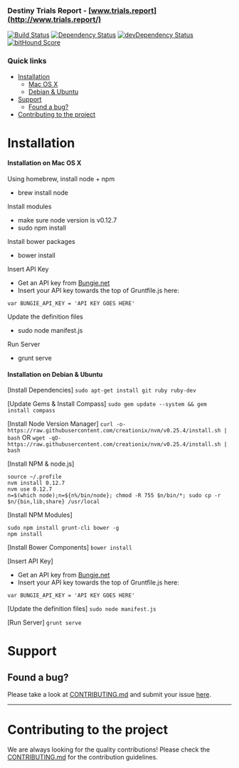 ### Destiny Trials Report - [www.trials.report](http://www.trials.report/)

[![Build Status](https://secure.travis-ci.org/SteffanLong/DestinyTrialsReport.svg)](http://travis-ci.org/DestinyTrialsReport/DestinyTrialsReport)
[![Dependency Status](https://david-dm.org/SteffanLong/DestinyTrialsReport.svg)](https://david-dm.org/DestinyTrialsReport/DestinyTrialsReport)
[![devDependency Status](https://david-dm.org/SteffanLong/DestinyTrialsReport/dev-status.svg)](https://david-dm.org/DestinyTrialsReport/DestinyTrialsReport#info=devDependencies)
[![bitHound Score](https://www.bithound.io/github/SteffanLong/DestinyTrialsReport/badges/score.svg)](https://www.bithound.io/github/DestinyTrialsReport/DestinyTrialsReport/master)

### Quick links
- [Installation](#installation)
    - [Mac OS X](#installation-on-mac-os-x)
    - [Debian & Ubuntu](#installation-on-debian--ubuntu)
- [Support](#support)
    - [Found a bug?](#found-a-bug)
- [Contributing to the project](#contributing-to-the-project)

# Installation

#### Installation on Mac OS X

Using homebrew, install node + npm
* brew install node

Install modules
* make sure node version is v0.12.7
* sudo npm install

Install bower packages
* bower install

Insert API Key
* Get an API key from [Bungie.net](https://www.bungie.net/en/User/API)
* Insert your API key towards the top of Gruntfile.js here:
```
var BUNGIE_API_KEY = 'API KEY GOES HERE'
```

Update the definition files
* sudo node manifest.js

Run Server
* grunt serve


#### Installation on Debian & Ubuntu

[Install Dependencies]
`sudo apt-get install git ruby ruby-dev`

[Update Gems & Install Compass]
`sudo gem update --system && gem install compass`

[Install Node Version Manager]
`curl -o- https://raw.githubusercontent.com/creationix/nvm/v0.25.4/install.sh | bash`
OR
`wget -qO- https://raw.githubusercontent.com/creationix/nvm/v0.25.4/install.sh | bash`

[Install NPM & node.js]
```
source ~/.profile
nvm install 0.12.7
nvm use 0.12.7
n=$(which node);n=${n%/bin/node}; chmod -R 755 $n/bin/*; sudo cp -r $n/{bin,lib,share} /usr/local
```

[Install NPM Modules]
```
sudo npm install grunt-cli bower -g
npm install
````

[Install Bower Components]
`bower install`

[Insert API Key]
* Get an API key from [Bungie.net](https://www.bungie.net/en/User/API)
* Insert your API key towards the top of Gruntfile.js here:
```
var BUNGIE_API_KEY = 'API KEY GOES HERE'
```


[Update the definition files]
`sudo node manifest.js`

[Run Server]
`grunt serve`

# Support

## Found a bug?
Please take a look at [CONTRIBUTING.md](CONTRIBUTING.md#you-think-youve-found-a-bug) and submit your issue [here](https://github.com/SteffanLong/DestinyTrialsReport/issues/new).


----


# Contributing to the project

We are always looking for the quality contributions! Please check the [CONTRIBUTING.md](CONTRIBUTING.md) for the contribution guidelines.

